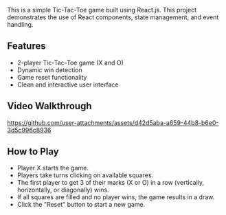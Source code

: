 This is a simple Tic-Tac-Toe game built using React.js. This project demonstrates the use of React components, state management, and event handling.

## Features

+ 2-player Tic-Tac-Toe game (X and O)
+ Dynamic win detection
+ Game reset functionality
+ Clean and interactive user interface

## Video Walkthrough

https://github.com/user-attachments/assets/d42d5aba-a659-44b8-b6e0-3d5c996c8936

## How to Play

+ Player X starts the game.
+ Players take turns clicking on available squares.
+ The first player to get 3 of their marks (X or O) in a row (vertically, horizontally, or diagonally) wins.
+ If all squares are filled and no player wins, the game results in a draw.
+ Click the "Reset" button to start a new game.
